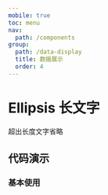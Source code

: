 ```yaml
---
mobile: true
toc: menu
nav:
  path: /components
group:
  path: /data-display
  title: 数据展示
  order: 4
---
```

# Ellipsis 长文字

超出长度文字省略

## 代码演示

### 基本使用

<code src="./demo/demo1.tsx"></code>


<API src="./Ellipsis.tsx"></API>
